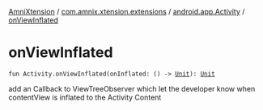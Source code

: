 [AmniXtension](../../index.md) / [com.amnix.xtension.extensions](../index.md) / [android.app.Activity](index.md) / [onViewInflated](./on-view-inflated.md)

# onViewInflated

`fun Activity.onViewInflated(onInflated: () -> `[`Unit`](https://kotlinlang.org/api/latest/jvm/stdlib/kotlin/-unit/index.html)`): `[`Unit`](https://kotlinlang.org/api/latest/jvm/stdlib/kotlin/-unit/index.html)

add an Callback to ViewTreeObserver which let the developer know when contentView is inflated to the Activity Content

